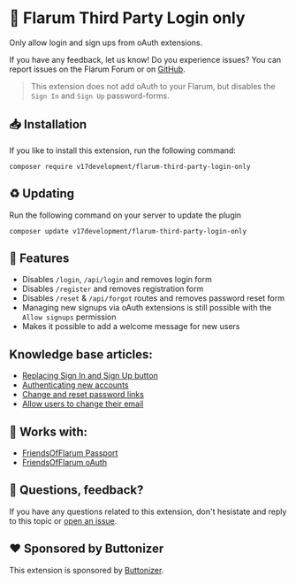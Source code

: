 # 📰 Flarum Third Party Login only 
Only allow login and sign ups from oAuth extensions.

If you have any feedback, let us know! Do you experience issues? You can report issues on the Flarum Forum or on [GitHub](https://github.com/v17development/flarum-third-party-login-only).

> This extension does not add oAuth to your Flarum, but disables the `Sign In` and `Sign Up` password-forms.

## 📥 Installation
If you like to install this extension, run the following command:
```
composer require v17development/flarum-third-party-login-only
```

## ♻ Updating
Run the following command on your server to update the plugin
```
composer update v17development/flarum-third-party-login-only
```

## 🦸 Features
- Disables `/login`, `/api/login` and removes login form
- Disables `/register` and removes registration form
- Disables `/reset` & `/api/forgot` routes and removes password reset form
- Managing new signups via oAuth extensions is still possible with the `Allow signups` permission
- Makes it possible to add a welcome message for new users

## Knowledge base articles:
- [Replacing Sign In and Sign Up button](https://community.v17.dev/knowledgebase/41)
- [Authenticating new accounts](https://community.v17.dev/knowledgebase/44)
- [Change and reset password links](https://community.v17.dev/knowledgebase/43)
- [Allow users to change their email](https://community.v17.dev/knowledgebase/42)

## 🔨 Works with:
- [FriendsOfFlarum Passport](https://discuss.flarum.org/d/5203)
- [FriendsOfFlarum oAuth](https://discuss.flarum.org/d/25182)

## 🙋 Questions, feedback?
If you have any questions related to this extension, don't hesistate and reply to this topic or [open an issue](https://github.com/v17development/flarum-third-party-login-only/issues).

## ❤️ Sponsored by Buttonizer
This extension is sponsored by [Buttonizer](https://buttonizer.pro/).
